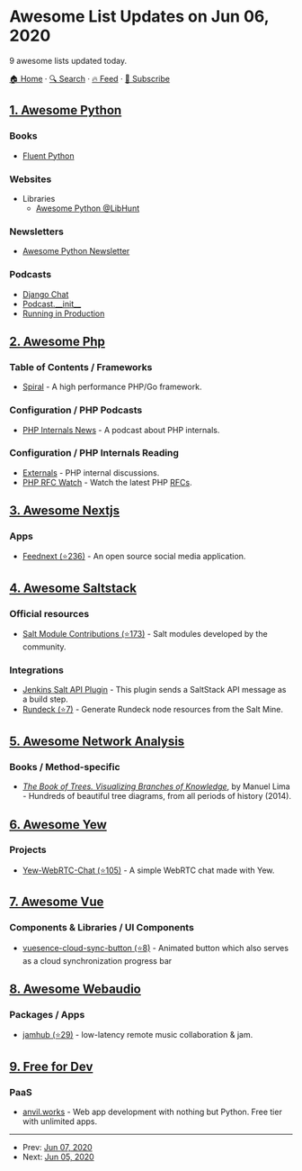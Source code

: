 # Awesome List Updates on Jun 06, 2020

9 awesome lists updated today.

[🏠 Home](/README.md) · [🔍 Search](https://test.trackawesomelist.com/search/) · [🔥 Feed](https://test.trackawesomelist.com/feed.xml) · [📮 Subscribe](https://trackawesomelist.us17.list-manage.com/subscribe?u=d2f0117aa829c83a63ec63c2f&id=36a103854c)



## [1. Awesome Python](/content/vinta/awesome-python/README.md)

### Books

*   [Fluent Python](https://www.oreilly.com/library/view/fluent-python/9781491946237/)

### Websites

*   Libraries
    *   [Awesome Python @LibHunt](https://python.libhunt.com/)

### Newsletters

*   [Awesome Python Newsletter](http://python.libhunt.com/newsletter)

### Podcasts

*   [Django Chat](https://djangochat.com/)
*   [Podcast.\_\_init\_\_](https://podcastinit.com/)
*   [Running in Production](https://runninginproduction.com/)

## [2. Awesome Php](/content/ziadoz/awesome-php/README.md)

### Table of Contents / Frameworks

*   [Spiral](https://spiral.dev/) - A high performance PHP/Go framework.

### Configuration / PHP Podcasts

*   [PHP Internals News](https://phpinternals.news) - A podcast about PHP internals.

### Configuration / PHP Internals Reading

*   [Externals](https://externals.io/) - PHP internal discussions.
*   [PHP RFC Watch](https://php-rfc-watch.beberlei.de/) - Watch the latest PHP [RFCs](https://wiki.php.net/rfc).

## [3. Awesome Nextjs](/content/unicodeveloper/awesome-nextjs/README.md)

### Apps

*   [Feednext (⭐236)](https://github.com/feednext/feednext) - An open source social media application.

## [4. Awesome Saltstack](/content/hbokh/awesome-saltstack/README.md)

### Official resources

*   [Salt Module Contributions (⭐173)](https://github.com/saltstack/salt-contrib) - Salt modules developed by the community.

### Integrations

*   [Jenkins Salt API Plugin](https://plugins.jenkins.io/saltstack/) - This plugin sends a SaltStack API message as a build step.
*   [Rundeck (⭐7)](https://github.com/amendlik/salt-gen-resource) - Generate Rundeck node resources from the Salt Mine.

## [5. Awesome Network Analysis](/content/briatte/awesome-network-analysis/README.md)

### Books / Method-specific

*   *[The Book of Trees. Visualizing Branches of Knowledge](https://papress.com/products/the-book-of-trees-visualizing-branches-of-knowledge)*, by Manuel Lima - Hundreds of beautiful tree diagrams, from all periods of history (2014).

## [6. Awesome Yew](/content/jetli/awesome-yew/README.md)

### Projects

*   [Yew-WebRTC-Chat (⭐105)](https://github.com/codec-abc/Yew-WebRTC-Chat) - A simple WebRTC chat made with Yew.

## [7. Awesome Vue](/content/vuejs/awesome-vue/README.md)

### Components & Libraries / UI Components

*   [vuesence-cloud-sync-button (⭐8)](https://github.com/altrusl/vuesence-cloud-sync-button) - Animated button which also serves as a cloud synchronization progress bar

## [8. Awesome Webaudio](/content/notthetup/awesome-webaudio/README.md)

### Packages / Apps

*   [jamhub (⭐29)](https://github.com/fletcherist/jamhub) - low-latency remote music collaboration & jam.

## [9. Free for Dev](/content/ripienaar/free-for-dev/README.md)

### PaaS

*   [anvil.works](https://anvil.works) - Web app development with nothing but Python. Free tier with unlimited apps.

---

- Prev: [Jun 07, 2020](/content/2020/06/07/README.md)
- Next: [Jun 05, 2020](/content/2020/06/05/README.md)